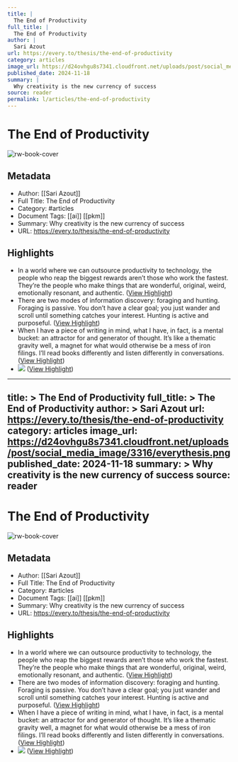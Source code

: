 ```yaml
---
title: |
  The End of Productivity
full_title: |
  The End of Productivity
author: |
  Sari Azout
url: https://every.to/thesis/the-end-of-productivity
category: articles
image_url: https://d24ovhgu8s7341.cloudfront.net/uploads/post/social_media_image/3316/everythesis.png
published_date: 2024-11-18
summary: |
  Why creativity is the new currency of success
source: reader
permalink: l/articles/the-end-of-productivity
---
```

# The End of Productivity

![rw-book-cover](https://d24ovhgu8s7341.cloudfront.net/uploads/post/social_media_image/3316/everythesis.png)

## Metadata
- Author: [[Sari Azout]]
- Full Title: The End of Productivity
- Category: #articles
- Document Tags: [[ai]] [[pkm]] 
- Summary: Why creativity is the new currency of success
- URL: https://every.to/thesis/the-end-of-productivity

## Highlights
- In a world where we can outsource productivity to technology, the people who reap the biggest rewards aren’t those who work the fastest.
  They’re the people who make things that are wonderful, original, weird, emotionally resonant, and authentic. ([View Highlight](https://read.readwise.io/read/01jd9br33cgqd2s2yhhryxvb54))
- There are two modes of information discovery: foraging and hunting. Foraging is passive. You don’t have a clear goal; you just wander and scroll until something catches your interest. Hunting is active and purposeful. ([View Highlight](https://read.readwise.io/read/01jd9bx85pg9tj1tcjwax96h5z))
- When I have a piece of writing in mind, what I have, in fact, is a mental bucket: an attractor for and generator of thought. It’s like a thematic gravity well, a magnet for what would otherwise be a mess of iron filings. I’ll read books differently and listen differently in conversations. ([View Highlight](https://read.readwise.io/read/01jd9c0x82865asfrrr5gtpv8s))
- ![](https://d24ovhgu8s7341.cloudfront.net/uploads/editor/posts/3316/optimized_Bjo%CC%88rk%20said%20that%20trying%20to%20communicate%20through%20talking.png) ([View Highlight](https://read.readwise.io/read/01jd9c09dwtsyf5jrszvhe7b0h))


---
title: >
  The End of Productivity
full_title: >
  The End of Productivity
author: >
  Sari Azout
url: https://every.to/thesis/the-end-of-productivity
category: articles
image_url: https://d24ovhgu8s7341.cloudfront.net/uploads/post/social_media_image/3316/everythesis.png
published_date: 2024-11-18
summary: >
  Why creativity is the new currency of success
source: reader
---
# The End of Productivity

![rw-book-cover](https://d24ovhgu8s7341.cloudfront.net/uploads/post/social_media_image/3316/everythesis.png)

## Metadata
- Author: [[Sari Azout]]
- Full Title: The End of Productivity
- Category: #articles
- Document Tags: [[ai]] [[pkm]] 
- Summary: Why creativity is the new currency of success
- URL: https://every.to/thesis/the-end-of-productivity

## Highlights
- In a world where we can outsource productivity to technology, the people who reap the biggest rewards aren’t those who work the fastest.
  They’re the people who make things that are wonderful, original, weird, emotionally resonant, and authentic. ([View Highlight](https://read.readwise.io/read/01jd9br33cgqd2s2yhhryxvb54))
- There are two modes of information discovery: foraging and hunting. Foraging is passive. You don’t have a clear goal; you just wander and scroll until something catches your interest. Hunting is active and purposeful. ([View Highlight](https://read.readwise.io/read/01jd9bx85pg9tj1tcjwax96h5z))
- When I have a piece of writing in mind, what I have, in fact, is a mental bucket: an attractor for and generator of thought. It’s like a thematic gravity well, a magnet for what would otherwise be a mess of iron filings. I’ll read books differently and listen differently in conversations. ([View Highlight](https://read.readwise.io/read/01jd9c0x82865asfrrr5gtpv8s))
- ![](https://d24ovhgu8s7341.cloudfront.net/uploads/editor/posts/3316/optimized_Bjo%CC%88rk%20said%20that%20trying%20to%20communicate%20through%20talking.png) ([View Highlight](https://read.readwise.io/read/01jd9c09dwtsyf5jrszvhe7b0h))


